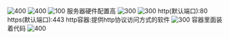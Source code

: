 ![400](Pasted%20image%2020250511164030.png)
![400](Pasted%20image%2020250511164333.png)
![100](Pasted%20image%2020250511165527.png)
服务器硬件配置高
![300](Pasted%20image%2020250511170014.png)
![300](Pasted%20image%2020250511170225.png)
http(默认端口):80
https(默认端口):443
http容器:提供http协议访问方式的软件
![300](Pasted%20image%2020250511171318.png)
容器里面装着代码
![400](Pasted%20image%2020250511171750.png)
